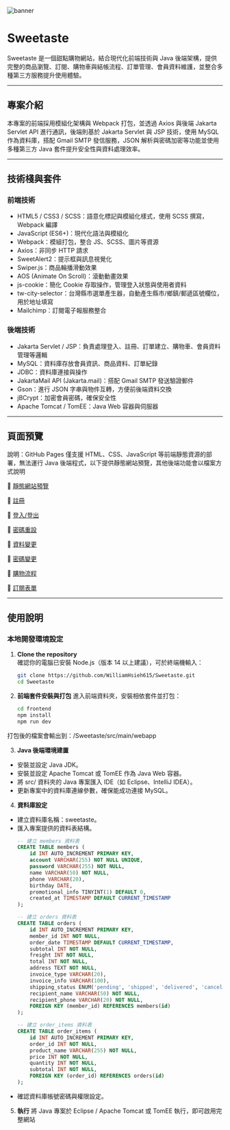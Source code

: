 ![banner](https://github.com/WilliamHsieh615/sweetaste/blob/main/demo/%E9%A6%96%E9%A0%81/index.png)

# Sweetaste

Sweetaste 是一個甜點購物網站，結合現代化前端技術與 Java 後端架構，提供完整的商品瀏覽、訂閱、購物車與結帳流程、訂單管理、會員資料維護，並整合多種第三方服務提升使用體驗。

---

## 專案介紹

本專案的前端採用模組化架構與 Webpack 打包，並透過 Axios 與後端 Jakarta Servlet API 進行通訊，後端則基於 Jakarta Servlet 與 JSP 技術，使用 MySQL 作為資料庫，搭配 Gmail SMTP 發信服務，JSON 解析與密碼加密等功能並使用多種第三方 Java 套件提升安全性與資料處理效率。

---

## 技術棧與套件

### 前端技術

- HTML5 / CSS3 / SCSS：語意化標記與模組化樣式，使用 SCSS 撰寫，Webpack 編譯
- JavaScript (ES6+)：現代化語法與模組化  
- Webpack：模組打包，整合 JS、SCSS、圖片等資源  
- Axios：非同步 HTTP 請求  
- SweetAlert2：提示框與訊息視覺化 
- Swiper.js：商品輪播滑動效果 
- AOS (Animate On Scroll)：滾動動畫效果
- js-cookie：簡化 Cookie 存取操作，管理登入狀態與使用者資料
- tw-city-selector：台灣縣市選單產生器，自動產生縣市/鄉鎮/郵遞區號欄位，用於地址填寫
- Mailchimp：訂閱電子報服務整合

### 後端技術

- Jakarta Servlet / JSP：負責處理登入、註冊、訂單建立、購物車、會員資料管理等邏輯
- MySQL：資料庫存放會員資訊、商品資料、訂單紀錄  
- JDBC：資料庫連接與操作  
- JakartaMail API (Jakarta.mail)：搭配 Gmail SMTP 發送驗證郵件
- Gson：進行 JSON 字串與物件互轉，方便前後端資料交換 
- jBCrypt：加密會員密碼，確保安全性
- Apache Tomcat / TomEE：Java Web 容器與伺服器  

---

## 頁面預覽

說明：GitHub Pages 僅支援 HTML、CSS、JavaScript 等前端靜態資源的部署，無法運行 Java 後端程式，以下提供靜態網站預覽，其他後端功能會以檔案方式說明

🔗 [靜態網站預覽](https://williamhsieh615.github.io/sweetaste/demo/StaticWebsite/html/index.html)

🔗 [註冊](https://github.com/WilliamHsieh615/sweetaste/blob/main/demo/%E8%A8%BB%E5%86%8A/%E8%A8%BB%E5%86%8A.pdf)

🔗 [登入/登出](https://github.com/WilliamHsieh615/sweetaste/blob/main/demo/%E7%99%BB%E5%85%A5%3A%E7%99%BB%E5%87%BA/%E7%99%BB%E5%85%A5%3A%E7%99%BB%E5%87%BA.pdf)

🔗 [密碼重設](https://github.com/WilliamHsieh615/sweetaste/blob/main/demo/%E5%AF%86%E7%A2%BC%E9%87%8D%E8%A8%AD/%E5%AF%86%E7%A2%BC%E9%87%8D%E8%A8%AD.pdf)

🔗 [資料變更](https://github.com/WilliamHsieh615/sweetaste/blob/main/demo/%E8%B3%87%E6%96%99%E8%AE%8A%E6%9B%B4/%E8%B3%87%E6%96%99%E8%AE%8A%E6%9B%B4.pdf)

🔗 [密碼變更](https://github.com/WilliamHsieh615/sweetaste/blob/main/demo/%E5%AF%86%E7%A2%BC%E8%AE%8A%E6%9B%B4/%E5%AF%86%E7%A2%BC%E8%AE%8A%E6%9B%B4.pdf)

🔗 [購物流程](https://github.com/WilliamHsieh615/sweetaste/blob/main/demo/%E8%B3%BC%E7%89%A9%E6%B5%81%E7%A8%8B/%E8%B3%BC%E7%89%A9%E6%B5%81%E7%A8%8B.pdf)

🔗 [訂閱表單](https://github.com/WilliamHsieh615/sweetaste/blob/main/demo/%E8%A8%82%E9%96%B1%E8%A1%A8%E5%96%AE/%E8%A8%82%E9%96%B1%E8%A1%A8%E5%96%AE.pdf)

---

## 使用說明

### 本地開發環境設定

1. **Clone the repository**  
   確認你的電腦已安裝 Node.js（版本 14 以上建議），可於終端機輸入：  
     ```bash
     git clone https://github.com/WilliamHsieh615/Sweetaste.git
     cd Sweetaste

2. **前端套件安裝與打包**
   進入前端資料夾，安裝相依套件並打包：
     ```bash
     cd frontend
     npm install
     npm run dev
     
  打包後的檔案會輸出到：/Sweetaste/src/main/webapp

3. **Java 後端環境建置**
- 安裝並設定 Java JDK。
- 安裝並設定 Apache Tomcat 或 TomEE 作為 Java Web 容器。
- 將 src/ 資料夾的 Java 專案匯入 IDE（如 Eclipse、IntelliJ IDEA）。
- 更新專案中的資料庫連線參數，確保能成功連接 MySQL。

4. **資料庫設定**
- 建立資料庫名稱：sweetaste。
- 匯入專案提供的資料表結構。
    ```sql
    -- 建立 members 資料表
    CREATE TABLE members (
        id INT AUTO_INCREMENT PRIMARY KEY,
        account VARCHAR(255) NOT NULL UNIQUE,
        password VARCHAR(255) NOT NULL,
        name VARCHAR(50) NOT NULL,
        phone VARCHAR(20),
        birthday DATE,
        promotional_info TINYINT(1) DEFAULT 0,
        created_at TIMESTAMP DEFAULT CURRENT_TIMESTAMP
    );

    -- 建立 orders 資料表
    CREATE TABLE orders (
        id INT AUTO_INCREMENT PRIMARY KEY,
        member_id INT NOT NULL,
        order_date TIMESTAMP DEFAULT CURRENT_TIMESTAMP,
        subtotal INT NOT NULL,
        freight INT NOT NULL,
        total INT NOT NULL,
        address TEXT NOT NULL,
        invoice_type VARCHAR(20),
        invoice_info VARCHAR(100),
        shipping_status ENUM('pending', 'shipped', 'delivered', 'canceled') DEFAULT 'pending',
        recipient_name VARCHAR(50) NOT NULL,
        recipient_phone VARCHAR(20) NOT NULL,
        FOREIGN KEY (member_id) REFERENCES members(id)
    );

    -- 建立 order_items 資料表
    CREATE TABLE order_items (
        id INT AUTO_INCREMENT PRIMARY KEY,
        order_id INT NOT NULL,
        product_name VARCHAR(255) NOT NULL,
        price INT NOT NULL,
        quantity INT NOT NULL,
        subtotal INT NOT NULL,
        FOREIGN KEY (order_id) REFERENCES orders(id)
    );
- 確認資料庫帳號密碼與權限設定。

5. **執行**
   將 Java 專案於 Eclipse / Apache Tomcat 或 TomEE 執行，即可啟用完整網站




